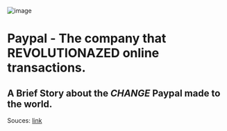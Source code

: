 ![image](Documents\fintech\11.7-zip-file-\paypallogo.png)

# Paypal - The company that **REVOLUTIONAZED** online transactions.

## A Brief Story about the *CHANGE* Paypal made to the world. 

Souces: [link](https://www.paypal.com/us/home)


